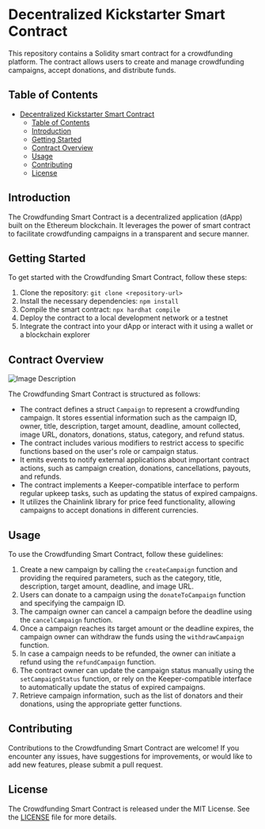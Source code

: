 # Decentralized Kickstarter Smart Contract

This repository contains a Solidity smart contract for a crowdfunding platform. The contract allows users to create and manage crowdfunding campaigns, accept donations, and distribute funds.

## Table of Contents

- [Decentralized Kickstarter Smart Contract](#decentralized-kickstarter-smart-contract)
  - [Table of Contents](#table-of-contents)
  - [Introduction](#introduction)
  - [Getting Started](#getting-started)
  - [Contract Overview](#contract-overview)
  - [Usage](#usage)
  - [Contributing](#contributing)
  - [License](#license)

## Introduction

The Crowdfunding Smart Contract is a decentralized application (dApp) built on the Ethereum blockchain. It leverages the power of smart contract to facilitate crowdfunding campaigns in a transparent and secure manner.

## Getting Started

To get started with the Crowdfunding Smart Contract, follow these steps:

1. Clone the repository: `git clone <repository-url>`
2. Install the necessary dependencies: `npm install`
3. Compile the smart contract: `npx hardhat compile`
4. Deploy the contract to a local development network or a testnet
5. Integrate the contract into your dApp or interact with it using a wallet or a blockchain explorer

## Contract Overview

![Image Description](https://pasteboard.co/eQcUx35dcHPw.png)

The Crowdfunding Smart Contract is structured as follows:

- The contract defines a struct `Campaign` to represent a crowdfunding campaign. It stores essential information such as the campaign ID, owner, title, description, target amount, deadline, amount collected, image URL, donators, donations, status, category, and refund status.
- The contract includes various modifiers to restrict access to specific functions based on the user's role or campaign status.
- It emits events to notify external applications about important contract actions, such as campaign creation, donations, cancellations, payouts, and refunds.
- The contract implements a Keeper-compatible interface to perform regular upkeep tasks, such as updating the status of expired campaigns.
- It utilizes the Chainlink library for price feed functionality, allowing campaigns to accept donations in different currencies.

## Usage

To use the Crowdfunding Smart Contract, follow these guidelines:

1. Create a new campaign by calling the `createCampaign` function and providing the required parameters, such as the category, title, description, target amount, deadline, and image URL.
2. Users can donate to a campaign using the `donateToCampaign` function and specifying the campaign ID.
3. The campaign owner can cancel a campaign before the deadline using the `cancelCampaign` function.
4. Once a campaign reaches its target amount or the deadline expires, the campaign owner can withdraw the funds using the `withdrawCampaign` function.
5. In case a campaign needs to be refunded, the owner can initiate a refund using the `refundCampaign` function.
6. The contract owner can update the campaign status manually using the `setCampaignStatus` function, or rely on the Keeper-compatible interface to automatically update the status of expired campaigns.
7. Retrieve campaign information, such as the list of donators and their donations, using the appropriate getter functions.

## Contributing

Contributions to the Crowdfunding Smart Contract are welcome! If you encounter any issues, have suggestions for improvements, or would like to add new features, please submit a pull request.

## License

The Crowdfunding Smart Contract is released under the MIT License. See the [LICENSE](LICENSE) file for more details.
